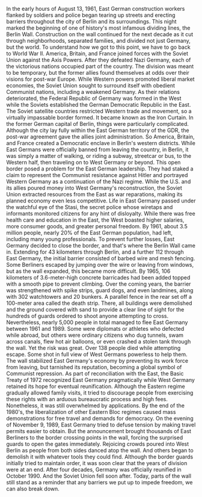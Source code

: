 
In the early hours of August 13, 1961,
East German construction workers flanked
by soldiers and police
began tearing up streets and erecting
barriers throughout the city of Berlin
and its surroundings.
This night marked the beginning of one
of history&#39;s most infamous dividing lines,
the Berlin Wall.
Construction on the wall continued
for the next decade
as it cut through neighborhoods,
separated families,
and divided not just Germany,
but the world.
To understand how we got to this point,
we have to go back to World War II.
America, Britain, and France
joined forces with the Soviet Union
against the Axis Powers.
After they defeated Nazi Germany,
each of the victorious nations occupied
part of the country.
The division was meant to be temporary,
but the former allies found 
themselves at odds
over their visions for post-war Europe.
While Western powers promoted
liberal market economies,
the Soviet Union sought to surround itself
with obedient Communist nations,
including a weakened Germany.
As their relations deteriorated,
the Federal Republic of Germany
was formed in the West
while the Soviets established the
German Democratic Republic in the East.
The Soviet satellite countries restricted
Western trade and movement,
so a virtually impassable border formed.
It became known as the Iron Curtain.
In the former German capital of Berlin,
things were particularly complicated.
Although the city lay fully within
the East German territory of the GDR,
the post-war agreement gave the allies
joint administration.
So America, Britain, and France created
a Democratic enclave
in Berlin&#39;s western districts.
While East Germans were officially banned
from leaving the country,
in Berlin, it was simply 
a matter of walking,
or riding a subway, streetcar or bus,
to the Western half,
then traveling on to West Germany
or beyond.
This open border posed a problem
for the East German leadership.
They had staked a claim to represent
the Communist resistance against Hitler
and portrayed Western Germany as
a continuation of the Nazi regime.
While the U.S. and its allies poured
money into West Germany&#39;s reconstruction,
the Soviet Union extracted resources
from the East as war reparations,
making its planned economy 
even less competitive.
Life in East Germany passed under
the watchful eye of the Stasi,
the secret police whose wiretaps 
and informants monitored citizens
for any hint of disloyalty.
While there was free health care
and education in the East,
the West boasted higher salaries,
more consumer goods,
and greater personal freedom.
By 1961, about 3.5 million people,
nearly 20% of the East German population,
had left, 
including many young professionals.
To prevent further losses,
East Germany decided to close the border,
and that&#39;s where the Berlin Wall came in.
Extending for 43 kilometers
through Berlin,
and a further 112 through East Germany,
the initial barrier consisted
of barbed wire and mesh fencing.
Some Berliners escaped by
jumping over the wire
or leaving from windows,
but as the wall expanded,
this became more difficult.
By 1965, 106 kilometers of 3.6-meter-high
concrete barricades had been added
topped with a smooth 
pipe to prevent climbing.
Over the coming years, the barrier
was strengthened with spike strips,
guard dogs,
and even landmines,
along with 302 watchtowers
and 20 bunkers.
A parallel fence in the rear set off
a 100-meter area called the death strip.
There, all buildings were demolished
and the ground covered with sand
to provide a clear line of sight
for the hundreds of guards
ordered to shoot anyone 
attempting to cross.
Nevertheless, nearly 5,000 people
in total managed to flee East Germany
between 1961 and 1989.
Some were diplomats or athletes
who defected while abroad,
but others were ordinary citizens who
dug tunnels,
swam across canals,
flew hot air balloons,
or even crashed a stolen tank
through the wall.
Yet the risk was great.
Over 138 people died
while attempting escape.
Some shot in full view of West Germans
powerless to help them.
The wall stabilized East Germany&#39;s economy
by preventing its work force from leaving,
but tarnished its reputation,
becoming a global symbol 
of Communist repression.
As part of reconciliation with the East,
the Basic Treaty of 1972 recognized
East Germany pragmatically
while West Germany retained its hope
for eventual reunification.
Although the Eastern regime
gradually allowed family visits,
it tried to discourage people
from exercising these rights
with an arduous bureaucratic process
and high fees.
Nonetheless, it was still overwhelmed
by applications.
By the end of the 1980&#39;s,
the liberalization of 
other Eastern Bloc regimes
caused mass demonstrations
for free travel and demands for democracy.
On the evening of November 9, 1989,
East Germany tried to defuse tension
by making travel permits easier to obtain.
But the announcement brought thousands
of East Berliners
to the border crossing points in the wall,
forcing the surprised guards to open
the gates immediately.
Rejoicing crowds poured into West Berlin
as people from both sides danced 
atop the wall.
And others began to demolish it 
with whatever tools they could find.
Although the border guards initially
tried to maintain order,
it was soon clear that the years
of division were at an end.
After four decades, Germany was
officially reunified in October 1990.
And the Soviet Union fell soon after.
Today, parts of the wall still 
stand as a reminder
that any barriers we put up 
to impede freedom,
we can also break down.
